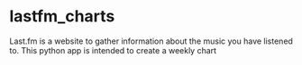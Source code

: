 # lastfm_charts
Last.fm is a website to gather information about the music you have listened to. This python app is intended to create a weekly chart 
